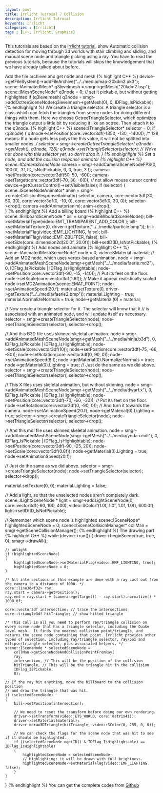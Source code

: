 ```yaml
---
layout: post
title: Irrlicht Tutroial 7 Collision
description: Irrlicht Tutroial
keywords: Irrlicht
categories : [Irrlicht]
tags : [C++, Irrlicht, Graphics]
---
```


This tutorials are based on the [irrlicht tutorial](http://irrlicht.sourceforge.net/docu), show Automatic collision detection for moving through 3d worlds with stair climbing and sliding, and manual scene node and triangle picking using a ray. You have to read the previous tutorials, because the tutorials will skips the knowledgement that we have already talked about before.

Add the file archieve and get node and mesh
{% highlight C++ %}
device->getFileSystem()->addFileArchive("../../media/map-20kdm2.pk3");
scene::IAnimatedMesh* q3levelmesh = smgr->getMesh("20kdm2.bsp");
scene::IMeshSceneNode* q3node = 0;
// set it pickable, but without getting highlighted
if (q3levelmesh)
	q3node = smgr->addOctreeSceneNode(q3levelmesh->getMesh(0), 0, IDFlag_IsPickable);
{% endhighlight %}
We create a triangle selector. A triangle selector is a class which can fetch the triangles from scene nodes for doing different things with them. Here we choose OctreeTriangleSelector, which optimizes the triangle output a little bit by reducing it like an octree. Then attach it to the q3node.
{% highlight C++ %}
scene::ITriangleSelector* selector = 0;
if (q3node)
{
	q3node->setPosition(core::vector3df(-1350, -130, -1400));
	/* 128 means: If a node gets less polys the this value, it will not be splitted into smaller nodes. */
	selector = smgr->createOctreeTriangleSelector(
		q3node->getMesh(), q3node, 128);
	q3node->setTriangleSelector(selector);
	// We're not done with this selector yet, so don't drop it.
}
{% endhighlight %}
Set a node, and add the collision response animator
{% highlight C++ %}
scene::ICameraSceneNode* camera =
	smgr->addCameraSceneNodeFPS(0, 100.0f, .3f, ID_IsNotPickable, 0, 0, true, 3.f);
camera->setPosition(core::vector3df(50, 50, -60));
camera->setTarget(core::vector3df(-70, 30, -60));
// not allow mouse cursor control
device->getCursorControl()->setVisible(false);
if (selector)
{
	scene::ISceneNodeAnimator* anim = smgr->createCollisionResponseAnimator(
		selector, camera, core::vector3df(30, 50, 30),
		core::vector3df(0, -10, 0), core::vector3df(0, 30, 0));
	selector->drop(); 
	camera->addAnimator(anim);
	anim->drop();  
}
{% endhighlight %}
Add a billing board
{% highlight C++ %}
scene::IBillboardSceneNode * bill = smgr->addBillboardSceneNode();
bill->setMaterialType(video::EMT_TRANSPARENT_ADD_COLOR );
bill->setMaterialTexture(0, driver->getTexture("../../media/particle.bmp"));
bill->setMaterialFlag(video::EMF_LIGHTING, false);
bill->setMaterialFlag(video::EMF_ZBUFFER, false);
bill->setSize(core::dimension2d<f32>(20.0f, 20.0f));
bill->setID(ID_IsNotPickable); 
{% endhighlight %}
Add nodes and animate
{% highlight C++ %}
scene::IAnimatedMeshSceneNode* node = 0;
video::SMaterial material;
// Add an MD2 node, which uses vertex-based animation.
node = smgr->addAnimatedMeshSceneNode(smgr->getMesh("../../media/faerie.md2"),
	0, IDFlag_IsPickable | IDFlag_IsHighlightable);
node->setPosition(core::vector3df(-90, -15, -140)); // Put its feet on the floor.
node->setScale(core::vector3df(1.6f)); // Make it appear realistically scaled
node->setMD2Animation(scene::EMAT_POINT);
node->setAnimationSpeed(20.f);
material.setTexture(0, driver->getTexture("../../media/faerie2.bmp"));
material.Lighting = true;
material.NormalizeNormals = true;
node->getMaterial(0) = material;

// Now create a triangle selector for it.  The selector will know that it
// is associated with an animated node, and will update itself as necessary.
selector = smgr->createTriangleSelector(node);
node->setTriangleSelector(selector);
selector->drop(); 

// And this B3D file uses skinned skeletal animation.
node = smgr->addAnimatedMeshSceneNode(smgr->getMesh("../../media/ninja.b3d"),
	0, IDFlag_IsPickable | IDFlag_IsHighlightable);
node->setScale(core::vector3df(10));
node->setPosition(core::vector3df(-75, -66, -80));
node->setRotation(core::vector3df(0, 90, 0));
node->setAnimationSpeed(8.f);
node->getMaterial(0).NormalizeNormals = true;
node->getMaterial(0).Lighting = true;
// Just do the same as we did above.
selector = smgr->createTriangleSelector(node);
node->setTriangleSelector(selector);
selector->drop();

// This X files uses skeletal animation, but without skinning.
node = smgr->addAnimatedMeshSceneNode(smgr->getMesh("../../media/dwarf.x"),
	0, IDFlag_IsPickable | IDFlag_IsHighlightable);
node->setPosition(core::vector3df(-70, -66, -30)); // Put its feet on the floor.
node->setRotation(core::vector3df(0, -90, 0)); // And turn it towards the camera.
node->setAnimationSpeed(20.f);
node->getMaterial(0).Lighting = true;
selector = smgr->createTriangleSelector(node);
node->setTriangleSelector(selector);
selector->drop();

// And this mdl file uses skinned skeletal animation.
node = smgr->addAnimatedMeshSceneNode(smgr->getMesh("../../media/yodan.mdl"),
	0, IDFlag_IsPickable | IDFlag_IsHighlightable);
node->setPosition(core::vector3df(-90, -25, 20));
node->setScale(core::vector3df(0.8f));
node->getMaterial(0).Lighting = true;
node->setAnimationSpeed(20.f);

// Just do the same as we did above.
selector = smgr->createTriangleSelector(node);
node->setTriangleSelector(selector);
selector->drop();

material.setTexture(0, 0);
material.Lighting = false;

// Add a light, so that the unselected nodes aren't completely dark.
scene::ILightSceneNode * light = smgr->addLightSceneNode(0, core::vector3df(-60, 100, 400),
	video::SColorf(1.0f, 1.0f, 1.0f, 1.0f), 600.0f);
light->setID(ID_IsNotPickable); 

// Remember which scene node is highlighted
scene::ISceneNode* highlightedSceneNode = 0;
scene::ISceneCollisionManager* collMan = smgr->getSceneCollisionManager();
{% endhighlight %}
The drawing part
{% highlight C++ %}
while (device->run()) {
	driver->beginScene(true, true, 0);
	smagr->drawAll();

	// unlight
	if (highlightedSceneNode)
	{
		highlightedSceneNode->setMaterialFlag(video::EMF_LIGHTING, true);
		highlightedSceneNode = 0;
	}

	/* All intersections in this example are done with a ray cast out from the camera to a distance of 1000. */
	core::line3d<f32> ray;
	ray.start = camera->getPosition();
	ray.end = ray.start + (camera->getTarget() - ray.start).normalize() * 1000.0f;

	core::vector3df intersection; // trace the intersections
	core::triangle3df hitTriangle; // show hitted triangle

	/* This call is all you need to perform ray/triangle collision on every scene node that has a triangle selector, including the Quake level mesh.  It finds the nearest collision point/triangle, and returns the scene node containing that point. Irrlicht provides other types of selection, including ray/triangle selector, ray/box and ellipse/triangle selector, plus associated helpers. */
	scene::ISceneNode * selectedSceneNode =
		collMan->getSceneNodeAndCollisionPointFromRay(
		ray,
		intersection, // This will be the position of the collision
		hitTriangle, // This will be the triangle hit in the collision
		IDFlag_IsPickable, 
		0); 

	// If the ray hit anything, move the billboard to the collision position
	// and draw the triangle that was hit.
	if (selectedSceneNode)
	{
		bill->setPosition(intersection);

		// We need to reset the transform before doing our own rendering.
		driver->setTransform(video::ETS_WORLD, core::matrix4());
		driver->setMaterial(material);
		driver->draw3DTriangle(hitTriangle, video::SColor(0, 255, 0, 0));

		// We can check the flags for the scene node that was hit to see if it should be highlighted. 
		if ((selectedSceneNode->getID() & IDFlag_IsHighlightable) == IDFlag_IsHighlightable)
		{
			highlightedSceneNode = selectedSceneNode;
			// Highlighting: it will be drawn with full brightness.
			highlightedSceneNode->setMaterialFlag(video::EMF_LIGHTING, false);
		}
	}
}
{% endhighlight %}
You can get the complete codes from [Github](https://github.com/Shanshan-IC/DirectX-Irrlicht-Tutorial/tree/master/Irrlicht-examples/07.Collision)